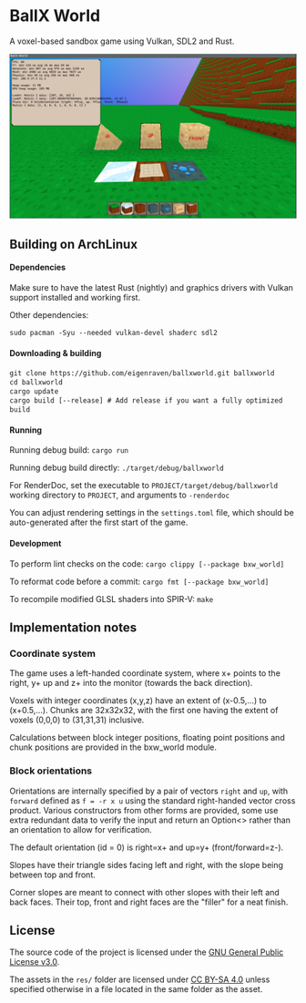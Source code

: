 # BallX World

A voxel-based sandbox game using Vulkan, SDL2 and Rust.

![Screenshot of the game](/doc/screenshot.png)

## Building on ArchLinux

#### Dependencies
Make sure to have the latest Rust (nightly) and graphics drivers
with Vulkan support installed and working first.

Other dependencies:
```shell
sudo pacman -Syu --needed vulkan-devel shaderc sdl2
```

#### Downloading & building
```shell
git clone https://github.com/eigenraven/ballxworld.git ballxworld
cd ballxworld
cargo update
cargo build [--release] # Add release if you want a fully optimized build
```

#### Running

Running debug build: `cargo run`

Running debug build directly: `./target/debug/ballxworld`

For RenderDoc, set the executable to `PROJECT/target/debug/ballxworld`
working directory to `PROJECT`, and arguments to `-renderdoc`

You can adjust rendering settings in the `settings.toml` file, which should be auto-generated after the first start of the game.

#### Development

To perform lint checks on the code: `cargo clippy [--package bxw_world]`

To reformat code before a commit: `cargo fmt [--package bxw_world]`

To recompile modified GLSL shaders into SPIR-V: `make`

## Implementation notes

### Coordinate system

The game uses a left-handed coordinate system, where x+ points to the right, y+ up and z+ into the monitor (towards the back direction).

Voxels with integer coordinates (x,y,z) have an extent of (x-0.5,...) to (x+0.5,...).
Chunks are 32x32x32, with the first one having the extent of voxels (0,0,0) to (31,31,31) inclusive.

Calculations between block integer positions, floating point positions and chunk positions are provided in the bxw_world module.

### Block orientations

Orientations are internally specified by a pair of vectors `right` and `up`, with `forward` defined as `f = -r x u`
using the standard right-handed vector cross product. Various constructors from other forms are provided,
some use extra redundant data to verify the input and return an Option<> rather than an orientation to allow for verification.

The default orientation (id = 0) is right=x+ and up=y+ (front/forward=z-).

Slopes have their triangle sides facing left and right, with the slope being between top and front.

Corner slopes are meant to connect with other slopes with their left and back faces. Their top, front and right faces
are the "filler" for a neat finish.

## License

The source code of the project is licensed under the [GNU General Public License v3.0](https://www.gnu.org/licenses/gpl-3.0-standalone.html).

The assets in the `res/` folder are licensed under [CC BY-SA 4.0](https://creativecommons.org/licenses/by-sa/4.0) unless specified otherwise in a file located in the same folder as the asset.

